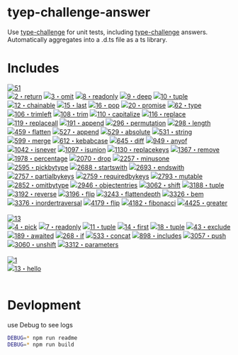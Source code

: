 # tyep-challenge-answer

Use [type-challenge](https://github.com/type-challenges/type-challenges) for unit tests, including [type-challenge](https://github.com/type-challenges/type-challenges) answers. Automatically aggregates into a .d.ts file as a ts library.

# Includes

<!-- Here with topic and answer list start -->
<p><a href="https://github.com/ManfredHu/type-challenge-answer/tree/master/" target="_blank"><img src="https://img.shields.io/badge/medium-51-d9901a" alt="51"/></a> <br /><a href="https://github.com/ManfredHu/type-challenge-answer/tree/master/questions/00002-medium-return-type.ts" target="_blank"><img src="https://img.shields.io/badge/-2%E3%83%BBreturn-d9901a" alt="2・return"/></a> <a href="https://github.com/ManfredHu/type-challenge-answer/tree/master/questions/00003-medium-omit.ts" target="_blank"><img src="https://img.shields.io/badge/-3%E3%83%BBomit-d9901a" alt="3・omit"/></a> <a href="https://github.com/ManfredHu/type-challenge-answer/tree/master/questions/00008-medium-readonly-2.ts" target="_blank"><img src="https://img.shields.io/badge/-8%E3%83%BBreadonly-d9901a" alt="8・readonly"/></a> <a href="https://github.com/ManfredHu/type-challenge-answer/tree/master/questions/00009-medium-deep-readonly.ts" target="_blank"><img src="https://img.shields.io/badge/-9%E3%83%BBdeep-d9901a" alt="9・deep"/></a> <a href="https://github.com/ManfredHu/type-challenge-answer/tree/master/questions/00010-medium-tuple-to-union.ts" target="_blank"><img src="https://img.shields.io/badge/-10%E3%83%BBtuple-d9901a" alt="10・tuple"/></a> <a href="https://github.com/ManfredHu/type-challenge-answer/tree/master/questions/00012-medium-chainable-options.ts" target="_blank"><img src="https://img.shields.io/badge/-12%E3%83%BBchainable-d9901a" alt="12・chainable"/></a> <a href="https://github.com/ManfredHu/type-challenge-answer/tree/master/questions/00015-medium-last.ts" target="_blank"><img src="https://img.shields.io/badge/-15%E3%83%BBlast-d9901a" alt="15・last"/></a> <a href="https://github.com/ManfredHu/type-challenge-answer/tree/master/questions/00016-medium-pop.ts" target="_blank"><img src="https://img.shields.io/badge/-16%E3%83%BBpop-d9901a" alt="16・pop"/></a> <a href="https://github.com/ManfredHu/type-challenge-answer/tree/master/questions/00020-medium-promise-all.ts" target="_blank"><img src="https://img.shields.io/badge/-20%E3%83%BBpromise-d9901a" alt="20・promise"/></a> <a href="https://github.com/ManfredHu/type-challenge-answer/tree/master/questions/00062-medium-type-lookup.ts" target="_blank"><img src="https://img.shields.io/badge/-62%E3%83%BBtype-d9901a" alt="62・type"/></a> <a href="https://github.com/ManfredHu/type-challenge-answer/tree/master/questions/00106-medium-trimleft.ts" target="_blank"><img src="https://img.shields.io/badge/-106%E3%83%BBtrimleft-d9901a" alt="106・trimleft"/></a> <a href="https://github.com/ManfredHu/type-challenge-answer/tree/master/questions/00108-medium-trim.ts" target="_blank"><img src="https://img.shields.io/badge/-108%E3%83%BBtrim-d9901a" alt="108・trim"/></a> <a href="https://github.com/ManfredHu/type-challenge-answer/tree/master/questions/00110-medium-capitalize.ts" target="_blank"><img src="https://img.shields.io/badge/-110%E3%83%BBcapitalize-d9901a" alt="110・capitalize"/></a> <a href="https://github.com/ManfredHu/type-challenge-answer/tree/master/questions/00116-medium-replace.ts" target="_blank"><img src="https://img.shields.io/badge/-116%E3%83%BBreplace-d9901a" alt="116・replace"/></a> <a href="https://github.com/ManfredHu/type-challenge-answer/tree/master/questions/00119-medium-replaceall.ts" target="_blank"><img src="https://img.shields.io/badge/-119%E3%83%BBreplaceall-d9901a" alt="119・replaceall"/></a> <a href="https://github.com/ManfredHu/type-challenge-answer/tree/master/questions/00191-medium-append-argument.ts" target="_blank"><img src="https://img.shields.io/badge/-191%E3%83%BBappend-d9901a" alt="191・append"/></a> <a href="https://github.com/ManfredHu/type-challenge-answer/tree/master/questions/00296-medium-permutation.ts" target="_blank"><img src="https://img.shields.io/badge/-296%E3%83%BBpermutation-d9901a" alt="296・permutation"/></a> <a href="https://github.com/ManfredHu/type-challenge-answer/tree/master/questions/00298-medium-length-of-string.ts" target="_blank"><img src="https://img.shields.io/badge/-298%E3%83%BBlength-d9901a" alt="298・length"/></a> <a href="https://github.com/ManfredHu/type-challenge-answer/tree/master/questions/00459-medium-flatten.ts" target="_blank"><img src="https://img.shields.io/badge/-459%E3%83%BBflatten-d9901a" alt="459・flatten"/></a> <a href="https://github.com/ManfredHu/type-challenge-answer/tree/master/questions/00527-medium-append-to-object.ts" target="_blank"><img src="https://img.shields.io/badge/-527%E3%83%BBappend-d9901a" alt="527・append"/></a> <a href="https://github.com/ManfredHu/type-challenge-answer/tree/master/questions/00529-medium-absolute.ts" target="_blank"><img src="https://img.shields.io/badge/-529%E3%83%BBabsolute-d9901a" alt="529・absolute"/></a> <a href="https://github.com/ManfredHu/type-challenge-answer/tree/master/questions/00531-medium-string-to-union.ts" target="_blank"><img src="https://img.shields.io/badge/-531%E3%83%BBstring-d9901a" alt="531・string"/></a> <a href="https://github.com/ManfredHu/type-challenge-answer/tree/master/questions/00599-medium-merge.ts" target="_blank"><img src="https://img.shields.io/badge/-599%E3%83%BBmerge-d9901a" alt="599・merge"/></a> <a href="https://github.com/ManfredHu/type-challenge-answer/tree/master/questions/00612-medium-kebabcase.ts" target="_blank"><img src="https://img.shields.io/badge/-612%E3%83%BBkebabcase-d9901a" alt="612・kebabcase"/></a> <a href="https://github.com/ManfredHu/type-challenge-answer/tree/master/questions/00645-medium-diff.ts" target="_blank"><img src="https://img.shields.io/badge/-645%E3%83%BBdiff-d9901a" alt="645・diff"/></a> <a href="https://github.com/ManfredHu/type-challenge-answer/tree/master/questions/00949-medium-anyof.ts" target="_blank"><img src="https://img.shields.io/badge/-949%E3%83%BBanyof-d9901a" alt="949・anyof"/></a> <a href="https://github.com/ManfredHu/type-challenge-answer/tree/master/questions/01042-medium-isnever.ts" target="_blank"><img src="https://img.shields.io/badge/-1042%E3%83%BBisnever-d9901a" alt="1042・isnever"/></a> <a href="https://github.com/ManfredHu/type-challenge-answer/tree/master/questions/01097-medium-isunion.ts" target="_blank"><img src="https://img.shields.io/badge/-1097%E3%83%BBisunion-d9901a" alt="1097・isunion"/></a> <a href="https://github.com/ManfredHu/type-challenge-answer/tree/master/questions/01130-medium-replacekeys.ts" target="_blank"><img src="https://img.shields.io/badge/-1130%E3%83%BBreplacekeys-d9901a" alt="1130・replacekeys"/></a> <a href="https://github.com/ManfredHu/type-challenge-answer/tree/master/questions/01367-medium-remove-index-signature.ts" target="_blank"><img src="https://img.shields.io/badge/-1367%E3%83%BBremove-d9901a" alt="1367・remove"/></a> <a href="https://github.com/ManfredHu/type-challenge-answer/tree/master/questions/01978-medium-percentage-parser.ts" target="_blank"><img src="https://img.shields.io/badge/-1978%E3%83%BBpercentage-d9901a" alt="1978・percentage"/></a> <a href="https://github.com/ManfredHu/type-challenge-answer/tree/master/questions/02070-medium-drop-char.ts" target="_blank"><img src="https://img.shields.io/badge/-2070%E3%83%BBdrop-d9901a" alt="2070・drop"/></a> <a href="https://github.com/ManfredHu/type-challenge-answer/tree/master/questions/02257-medium-minusone.ts" target="_blank"><img src="https://img.shields.io/badge/-2257%E3%83%BBminusone-d9901a" alt="2257・minusone"/></a> <a href="https://github.com/ManfredHu/type-challenge-answer/tree/master/questions/02595-medium-pickbytype.ts" target="_blank"><img src="https://img.shields.io/badge/-2595%E3%83%BBpickbytype-d9901a" alt="2595・pickbytype"/></a> <a href="https://github.com/ManfredHu/type-challenge-answer/tree/master/questions/02688-medium-startswith.ts" target="_blank"><img src="https://img.shields.io/badge/-2688%E3%83%BBstartswith-d9901a" alt="2688・startswith"/></a> <a href="https://github.com/ManfredHu/type-challenge-answer/tree/master/questions/02693-medium-endswith.ts" target="_blank"><img src="https://img.shields.io/badge/-2693%E3%83%BBendswith-d9901a" alt="2693・endswith"/></a> <a href="https://github.com/ManfredHu/type-challenge-answer/tree/master/questions/02757-medium-partialbykeys.ts" target="_blank"><img src="https://img.shields.io/badge/-2757%E3%83%BBpartialbykeys-d9901a" alt="2757・partialbykeys"/></a> <a href="https://github.com/ManfredHu/type-challenge-answer/tree/master/questions/02759-medium-requiredbykeys.ts" target="_blank"><img src="https://img.shields.io/badge/-2759%E3%83%BBrequiredbykeys-d9901a" alt="2759・requiredbykeys"/></a> <a href="https://github.com/ManfredHu/type-challenge-answer/tree/master/questions/02793-medium-mutable.ts" target="_blank"><img src="https://img.shields.io/badge/-2793%E3%83%BBmutable-d9901a" alt="2793・mutable"/></a> <a href="https://github.com/ManfredHu/type-challenge-answer/tree/master/questions/02852-medium-omitbytype.ts" target="_blank"><img src="https://img.shields.io/badge/-2852%E3%83%BBomitbytype-d9901a" alt="2852・omitbytype"/></a> <a href="https://github.com/ManfredHu/type-challenge-answer/tree/master/questions/02946-medium-objectentries.ts" target="_blank"><img src="https://img.shields.io/badge/-2946%E3%83%BBobjectentries-d9901a" alt="2946・objectentries"/></a> <a href="https://github.com/ManfredHu/type-challenge-answer/tree/master/questions/03062-medium-shift.ts" target="_blank"><img src="https://img.shields.io/badge/-3062%E3%83%BBshift-d9901a" alt="3062・shift"/></a> <a href="https://github.com/ManfredHu/type-challenge-answer/tree/master/questions/03188-medium-tuple-to-nested-object.ts" target="_blank"><img src="https://img.shields.io/badge/-3188%E3%83%BBtuple-d9901a" alt="3188・tuple"/></a> <a href="https://github.com/ManfredHu/type-challenge-answer/tree/master/questions/03192-medium-reverse.ts" target="_blank"><img src="https://img.shields.io/badge/-3192%E3%83%BBreverse-d9901a" alt="3192・reverse"/></a> <a href="https://github.com/ManfredHu/type-challenge-answer/tree/master/questions/03196-medium-flip-arguments.ts" target="_blank"><img src="https://img.shields.io/badge/-3196%E3%83%BBflip-d9901a" alt="3196・flip"/></a> <a href="https://github.com/ManfredHu/type-challenge-answer/tree/master/questions/03243-medium-flattendepth.ts" target="_blank"><img src="https://img.shields.io/badge/-3243%E3%83%BBflattendepth-d9901a" alt="3243・flattendepth"/></a> <a href="https://github.com/ManfredHu/type-challenge-answer/tree/master/questions/03326-medium-bem-style-string.ts" target="_blank"><img src="https://img.shields.io/badge/-3326%E3%83%BBbem-d9901a" alt="3326・bem"/></a> <a href="https://github.com/ManfredHu/type-challenge-answer/tree/master/questions/03376-medium-inordertraversal.ts" target="_blank"><img src="https://img.shields.io/badge/-3376%E3%83%BBinordertraversal-d9901a" alt="3376・inordertraversal"/></a> <a href="https://github.com/ManfredHu/type-challenge-answer/tree/master/questions/04179-medium-flip.ts" target="_blank"><img src="https://img.shields.io/badge/-4179%E3%83%BBflip-d9901a" alt="4179・flip"/></a> <a href="https://github.com/ManfredHu/type-challenge-answer/tree/master/questions/04182-medium-fibonacci-sequence.ts" target="_blank"><img src="https://img.shields.io/badge/-4182%E3%83%BBfibonacci-d9901a" alt="4182・fibonacci"/></a> <a href="https://github.com/ManfredHu/type-challenge-answer/tree/master/questions/04425-medium-greater-than.ts" target="_blank"><img src="https://img.shields.io/badge/-4425%E3%83%BBgreater-d9901a" alt="4425・greater"/></a> <br /><br /><a href="https://github.com/ManfredHu/type-challenge-answer/tree/master/" target="_blank"><img src="https://img.shields.io/badge/easy-13-7aad0c" alt="13"/></a> <br /><a href="https://github.com/ManfredHu/type-challenge-answer/tree/master/questions/00004-easy-pick.ts" target="_blank"><img src="https://img.shields.io/badge/-4%E3%83%BBpick-7aad0c" alt="4・pick"/></a> <a href="https://github.com/ManfredHu/type-challenge-answer/tree/master/questions/00007-easy-readonly.ts" target="_blank"><img src="https://img.shields.io/badge/-7%E3%83%BBreadonly-7aad0c" alt="7・readonly"/></a> <a href="https://github.com/ManfredHu/type-challenge-answer/tree/master/questions/00011-easy-tuple-to-object.ts" target="_blank"><img src="https://img.shields.io/badge/-11%E3%83%BBtuple-7aad0c" alt="11・tuple"/></a> <a href="https://github.com/ManfredHu/type-challenge-answer/tree/master/questions/00014-easy-first.ts" target="_blank"><img src="https://img.shields.io/badge/-14%E3%83%BBfirst-7aad0c" alt="14・first"/></a> <a href="https://github.com/ManfredHu/type-challenge-answer/tree/master/questions/00018-easy-tuple-length.ts" target="_blank"><img src="https://img.shields.io/badge/-18%E3%83%BBtuple-7aad0c" alt="18・tuple"/></a> <a href="https://github.com/ManfredHu/type-challenge-answer/tree/master/questions/00043-easy-exclude.ts" target="_blank"><img src="https://img.shields.io/badge/-43%E3%83%BBexclude-7aad0c" alt="43・exclude"/></a> <a href="https://github.com/ManfredHu/type-challenge-answer/tree/master/questions/00189-easy-awaited.ts" target="_blank"><img src="https://img.shields.io/badge/-189%E3%83%BBawaited-7aad0c" alt="189・awaited"/></a> <a href="https://github.com/ManfredHu/type-challenge-answer/tree/master/questions/00268-easy-if.ts" target="_blank"><img src="https://img.shields.io/badge/-268%E3%83%BBif-7aad0c" alt="268・if"/></a> <a href="https://github.com/ManfredHu/type-challenge-answer/tree/master/questions/00533-easy-concat.ts" target="_blank"><img src="https://img.shields.io/badge/-533%E3%83%BBconcat-7aad0c" alt="533・concat"/></a> <a href="https://github.com/ManfredHu/type-challenge-answer/tree/master/questions/00898-easy-includes.ts" target="_blank"><img src="https://img.shields.io/badge/-898%E3%83%BBincludes-7aad0c" alt="898・includes"/></a> <a href="https://github.com/ManfredHu/type-challenge-answer/tree/master/questions/03057-easy-push.ts" target="_blank"><img src="https://img.shields.io/badge/-3057%E3%83%BBpush-7aad0c" alt="3057・push"/></a> <a href="https://github.com/ManfredHu/type-challenge-answer/tree/master/questions/03060-easy-unshift.ts" target="_blank"><img src="https://img.shields.io/badge/-3060%E3%83%BBunshift-7aad0c" alt="3060・unshift"/></a> <a href="https://github.com/ManfredHu/type-challenge-answer/tree/master/questions/03312-easy-parameters.ts" target="_blank"><img src="https://img.shields.io/badge/-3312%E3%83%BBparameters-7aad0c" alt="3312・parameters"/></a> <br /><br /><a href="https://github.com/ManfredHu/type-challenge-answer/tree/master/" target="_blank"><img src="https://img.shields.io/badge/warm-1-teal" alt="1"/></a> <br /><a href="https://github.com/ManfredHu/type-challenge-answer/tree/master/questions/00013-warm-hello-world.ts" target="_blank"><img src="https://img.shields.io/badge/-13%E3%83%BBhello-teal" alt="13・hello"/></a> <br /><br /></p>
<!-- Here with topic and answer list end -->

# Devlopment

use Debug to see logs

```bash
DEBUG=* npm run readme
DEBUG=* npm run build
```